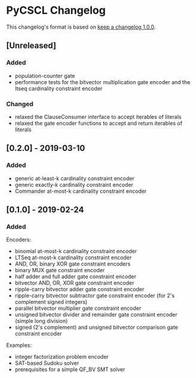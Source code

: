 # PyCSCL Changelog

This changelog's format is based on [keep a changelog 1.0.0](https://keepachangelog.com/en/1.0.0/).

## [Unreleased]
### Added
- population-counter gate
- performance tests for the bitvector multiplication gate encoder and the ltseq cardinality
  constraint encoder

### Changed
- relaxed the ClauseConsumer interface to accept iterables of literals
- relaxed the gate encoder functions to accept and return iterables of literals


## [0.2.0] - 2019-03-10
### Added
- generic at-least-k cardinality constraint encoder
- generic exactly-k cardinality constraint encoder
- Commander at-most-k cardinality constraint encoder


## [0.1.0] - 2019-02-24
### Added
Encoders:
- binomial at-most-k cardinality constraint encoder
- LTSeq at-most-k cardinality constraint encoder
- AND, OR, binary XOR gate constraint encoders
- binary MUX gate constraint encoder
- half adder and full adder gate constraint encoder
- bitvector AND, OR, XOR gate constraint encoder
- ripple-carry bitvector adder gate constraint encoder
- ripple-carry bitvector subtractor gate constraint encoder (for 2's complement signed integers)
- parallel bitvector multiplier gate constraint encoder
- unsigned bitvector divider and remainder gate constraint encoder (simple long division)
- signed (2's complement) and unsigned bitvector comparison gate constraint encoder

Examples:
- integer factorization problem encoder
- SAT-based Sudoku solver
- prerequisites for a simple QF_BV SMT solver
